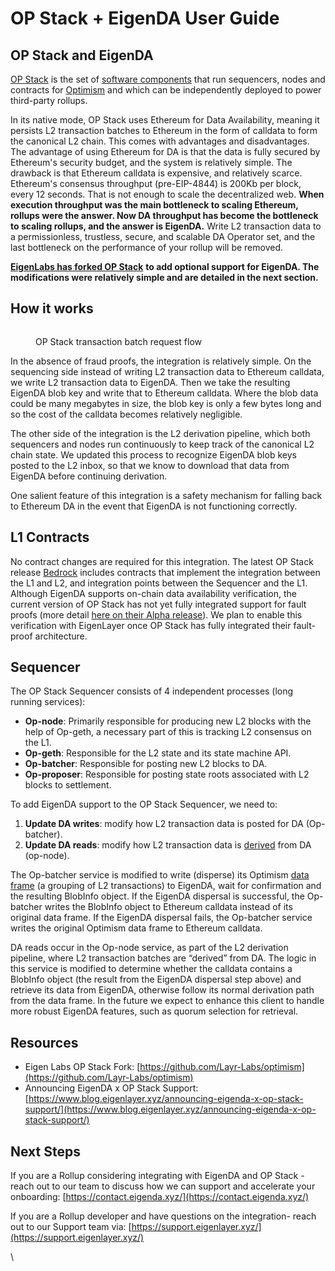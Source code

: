 # OP Stack + EigenDA User Guide

## OP Stack and EigenDA

[OP Stack](https://stack.optimism.io/) is the set of [software components](https://github.com/ethereum-optimism/optimism) that run sequencers, nodes and contracts for [Optimism](https://www.optimism.io/) and which can be independently deployed to power third-party rollups.&#x20;

In its native mode, OP Stack uses Ethereum for Data Availability,  meaning it persists L2 transaction batches to Ethereum in the form of calldata to form the canonical L2 chain. This comes with advantages and disadvantages. The advantage of using Ethereum for DA is that the data is fully secured by Ethereum's security budget, and the system is relatively simple. The drawback is that Ethereum calldata is expensive, and relatively scarce. Ethereum's consensus throughput (pre-EIP-4844) is 200Kb per block, every 12 seconds. That is not enough to scale the decentralized web. **When execution throughput was the main bottleneck to scaling Ethereum, rollups were the answer. Now DA throughput has become the bottleneck to scaling rollups, and the answer is EigenDA.** Write L2 transaction data to a permissionless, trustless, secure, and scalable DA Operator set, and the last bottleneck on the performance of your rollup will be removed.

[**EigenLabs has forked OP Stack**](https://github.com/Layr-labs/optimism) **to add optional support for EigenDA. The modifications were relatively simple and are detailed in the next section.**

## How it works

<figure><img src="../../../.gitbook/assets/image_2023-12-12_17-38-36.png" alt=""/><figcaption><p>OP Stack transaction batch request flow</p></figcaption></figure>

In the absence of fraud proofs, the integration is relatively simple. On the sequencing side instead of writing L2 transaction data to Ethereum calldata, we write L2 transaction data to EigenDA. Then we take the resulting EigenDA blob key and write that to Ethereum calldata. Where the blob data could be many megabytes in size, the blob key is only a few bytes long and so the cost of the calldata becomes relatively negligible.

The other side of the integration is the L2 derivation pipeline, which both sequencers and nodes run continuously to keep track of the canonical L2 chain state. We updated this process to recognize EigenDA blob keys posted to the L2 inbox, so that we know to download that data from EigenDA before continuing derivation.

One salient feature of this integration is a safety mechanism for falling back to Ethereum DA in the event that EigenDA is not functioning correctly.

## L1 Contracts

No contract changes are required for this integration. The latest OP Stack release [Bedrock](https://stack.optimism.io/docs/releases/bedrock/) includes contracts that implement the integration between the L1 and L2, and integration points between the Sequencer and the L1. Although EigenDA supports on-chain data availability verification, the current version of OP Stack has not yet fully integrated support for fault proofs (more detail [here on their Alpha release](https://blog.oplabs.co/op-stack-fault-proof-alpha/)). We plan to enable this verification with EigenLayer once OP Stack has fully integrated their fault-proof architecture.

## Sequencer

The OP Stack Sequencer consists of 4 independent processes (long running services):

* **Op-node**: Primarily responsible for producing new L2 blocks with the help of Op-geth, a necessary part of this is tracking L2 consensus on the L1.
* **Op-geth**: Responsible for the L2 state and its state machine API.
* **Op-batcher**: Responsible for posting new L2 blocks to DA.
* **Op-proposer**: Responsible for posting state roots associated with L2 blocks to settlement.

To add EigenDA support to the OP Stack Sequencer, we need to:

1. **Update DA writes**: modify how L2 transaction data is posted for DA (Op-batcher).&#x20;
2. **Update DA reads**: modify how L2 transaction data is [derived](https://github.com/ethereum-optimism/optimism/blob/develop/specs/derivation.md#l2-chain-derivation-pipeline) from DA (op-node).

The Op-batcher service is modified to write (disperse) its Optimism [data frame](https://github.com/ethereum-optimism/optimism/blob/develop/specs/glossary.md#channel-frame) (a grouping of L2 transactions) to EigenDA, wait for confirmation and the resulting BlobInfo object. If the EigenDA dispersal is successful, the Op-batcher writes the BlobInfo object to Ethereum calldata instead of its original data frame. If the EigenDA dispersal fails, the Op-batcher service writes the original Optimism data frame to Ethereum calldata.

DA reads occur in the Op-node service, as part of the L2 derivation pipeline, where L2 transaction batches are “derived” from DA. The logic in this service is modified to determine whether the calldata contains a BlobInfo object (the result from the EigenDA dispersal step above) and retrieve its data from EigenDA, otherwise follow its normal derivation path from the data frame. In the future we expect to enhance this client to handle more robust EigenDA features, such as quorum selection for retrieval.

## Resources

* Eigen Labs OP Stack Fork: [https://github.com/Layr-Labs/optimism](https://github.com/Layr-Labs/optimism)
* Announcing EigenDA x OP Stack Support: [https://www.blog.eigenlayer.xyz/announcing-eigenda-x-op-stack-support/](https://www.blog.eigenlayer.xyz/announcing-eigenda-x-op-stack-support/)

## Next Steps

If you are a Rollup considering integrating with EigenDA and OP Stack - reach out to our team to discuss how we can support and accelerate your onboarding: [https://contact.eigenda.xyz/](https://contact.eigenda.xyz/)

If you are a Rollup developer and have questions on the integration- reach out to our Support team via: [https://support.eigenlayer.xyz/](https://support.eigenlayer.xyz/)

\
